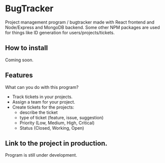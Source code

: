 # BugTracker

Project management program / bugtracker made with React frontend and Node/Express and MongoDB backend.
Some other NPM packages are used for things like ID generation for users/projects/tickets.

## How to install

Coming soon.

## Features

What can you do with this program?

 - Track tickets in your projects.
 - Assign a team for your project.
 - Create tickets for the projects:
   - describe the ticket
   - type of ticket (feature, issue, suggestion)
   - Priority (Low, Medium, High, Critical)
   - Status (Closed, Working, Open)
   
## Link to the project in production.

Program is still under development.


 
